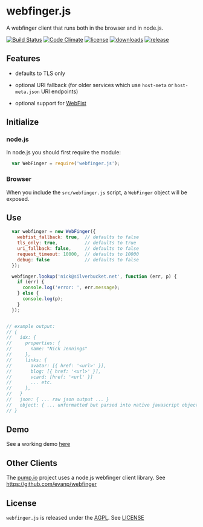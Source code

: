 # webfinger.js

A webfinger client that runs both in the browser and in node.js.

[![Build Status](http://img.shields.io/travis/silverbucket/webfinger.js.svg?style=flat)](http://travis-ci.org/silverbucket/webfinger.js)
[![Code Climate](http://img.shields.io/codeclimate/github/silverbucket/webfinger.js.svg?style=flat)](https://codeclimate.com/github/silverbucket/webfinger.js)
[![license](https://img.shields.io/npm/l/webfinger.js.svg?style=flat)](https://npmjs.org/package/webfinger.js)
[![downloads](http://img.shields.io/npm/dm/webfinger.js.svg?style=flat)](https://npmjs.org/package/webfinger.js)
[![release](http://img.shields.io/github/release/silverbucket/webfinger.js.svg?style=flat)](https://github.com/silverbucket/webfinger.js/releases)

## Features

* defaults to TLS only

* optional URI fallback (for older services which use `host-meta` or `host-meta.json` URI endpoints)

* optional support for [WebFist](http://webfist.org)

## Initialize

### node.js
In node.js you should first require the module:

```javascript
  var WebFinger = require('webfinger.js');
```

### Browser
When you include the `src/webfinger.js` script, a `WebFinger` object will be exposed.

## Use

```javascript
  var webfinger = new WebFinger({
    webfist_fallback: true,  // defaults to false
    tls_only: true,          // defaults to true
    uri_fallback: false,     // defaults to false
    request_timeout: 10000,  // defaults to 10000
    debug: false             // defaults to false
  });

  webfinger.lookup('nick@silverbucket.net', function (err, p) {
    if (err) {
      console.log('error: ', err.message);
    } else {
      console.log(p);
    }
  });


// example output:
// {
//   idx: {
//     properties: {
//       name: "Nick Jennings"
//     },
//     links: {
//       avatar: [{ href: '<url>' }],
//       blog: [{ href: '<url>' }],
//       vcard: [href: '<url' }]
//       ... etc.
//     },
//   }
//   json: { ... raw json output ... }
//   object: { ... unformatted but parsed into native javascript object ... }
// }
```

## Demo
See a working demo [here](http://silverbucket.github.com/webfinger.js/demo/)

## Other Clients

The [pump.io](https://github.com/e14n/pump.io) project uses a node.js webfinger client library. See https://github.com/evanp/webfinger

## License
`webfinger.js` is released under the [AGPL](http://www.gnu.org/licenses/agpl.html). See [LICENSE](LICENSE)
